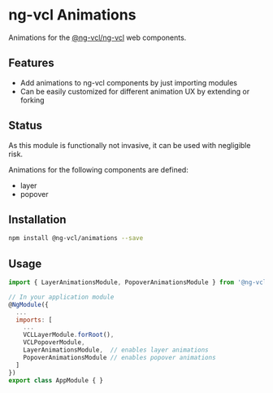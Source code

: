 # ng-vcl Animations

Animations for the [@ng-vcl/ng-vcl](https://ng-vcl.github.io/ng-vcl/) web components.

## Features

- Add animations to ng-vcl components by just importing modules
- Can be easily customized for different animation UX by extending or forking

## Status

As this module is functionally not invasive, it can be used with negligible risk.

Animations for the following components are defined:

- layer
- popover

## Installation

```sh
npm install @ng-vcl/animations --save
```

## Usage

```js
import { LayerAnimationsModule, PopoverAnimationsModule } from '@ng-vcl/animations';

// In your application module
@NgModule({
  ...
  imports: [
    ...
    VCLLayerModule.forRoot(),
    VCLPopoverModule,
    LayerAnimationsModule,  // enables layer animations
    PopoverAnimationsModule // enables popover animations
  ]
})
export class AppModule { }
```

